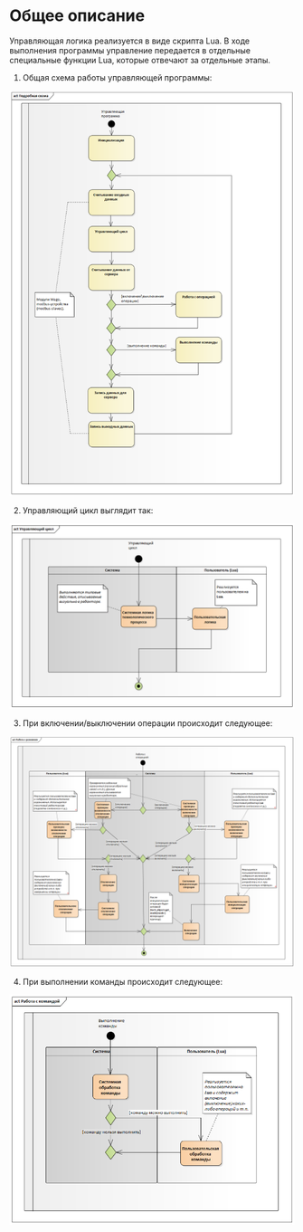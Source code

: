 # Общее описание #

Управляющая логика реализуется в виде скрипта Lua. В ходе выполнения программы управление передается в отдельные специальные функции Lua, которые отвечают за отдельные этапы.

1. Общая схема работы управляющей программы:

![Clone repository](../readme_images/main.png)

2. Управляющий цикл выглядит так:

![Clone repository](../readme_images/control_cycle.png)

3. При включении/выключении операции происходит следующее:

![Clone repository](../readme_images/tech_object__set_mode.png)

4. При выполнении команды происходит следующее:

![Clone repository](../readme_images/tech_object__exec_cmd.png)